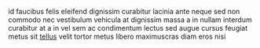 id faucibus felis eleifend dignissim curabitur lacinia ante neque sed non
commodo nec vestibulum vehicula at dignissim massa a in nullam interdum
curabitur at a in vel sem ac condimentum lectus sed augue cursus feugiat metus
sit [tellus](generated_webpages/lorem.md) velit tortor metus libero maximuscras
diam eros nisi